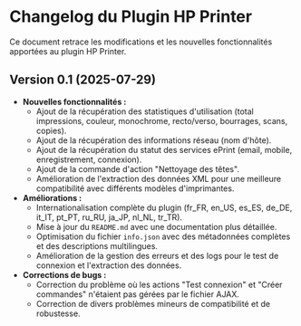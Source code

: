 # Changelog du Plugin HP Printer

Ce document retrace les modifications et les nouvelles fonctionnalités apportées au plugin HP Printer.

## Version 0.1 (2025-07-29)

*   **Nouvelles fonctionnalités :**
    *   Ajout de la récupération des statistiques d'utilisation (total impressions, couleur, monochrome, recto/verso, bourrages, scans, copies).
    *   Ajout de la récupération des informations réseau (nom d'hôte).
    *   Ajout de la récupération du statut des services ePrint (email, mobile, enregistrement, connexion).
    *   Ajout de la commande d'action "Nettoyage des têtes".
    *   Amélioration de l'extraction des données XML pour une meilleure compatibilité avec différents modèles d'imprimantes.
*   **Améliorations :**
    *   Internationalisation complète du plugin (fr_FR, en_US, es_ES, de_DE, it_IT, pt_PT, ru_RU, ja_JP, nl_NL, tr_TR).
    *   Mise à jour du `README.md` avec une documentation plus détaillée.
    *   Optimisation du fichier `info.json` avec des métadonnées complètes et des descriptions multilingues.
    *   Amélioration de la gestion des erreurs et des logs pour le test de connexion et l'extraction des données.
*   **Corrections de bugs :**
    *   Correction du problème où les actions "Test connexion" et "Créer commandes" n'étaient pas gérées par le fichier AJAX.
    *   Correction de divers problèmes mineurs de compatibilité et de robustesse.
